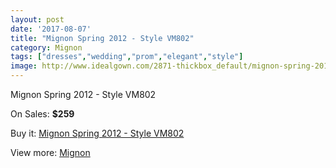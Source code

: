 ```yaml
---
layout: post
date: '2017-08-07'
title: "Mignon Spring 2012 - Style VM802"
category: Mignon
tags: ["dresses","wedding","prom","elegant","style"]
image: http://www.idealgown.com/2871-thickbox_default/mignon-spring-2012-style-vm802.jpg
---
```

Mignon Spring 2012 - Style VM802

On Sales: **$259**
<a href="https://www.idealgown.com/en/mignon/1358-mignon-spring-2012-style-vm802.html"><amp-img layout="responsive" width="600" height="600" src="//www.idealgown.com/2871-thickbox_default/mignon-spring-2012-style-vm802.jpg" alt="Mignon Spring 2012 - Style VM802 0" /></a>
<a href="https://www.idealgown.com/en/mignon/1358-mignon-spring-2012-style-vm802.html"><amp-img layout="responsive" width="600" height="600" src="//www.idealgown.com/2872-thickbox_default/mignon-spring-2012-style-vm802.jpg" alt="Mignon Spring 2012 - Style VM802 1" /></a>

Buy it: [Mignon Spring 2012 - Style VM802](https://www.idealgown.com/en/mignon/1358-mignon-spring-2012-style-vm802.html "Mignon Spring 2012 - Style VM802")

View more: [Mignon](https://www.idealgown.com/en/17-mignon "Mignon")